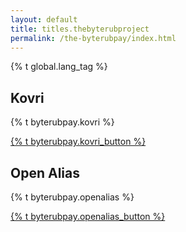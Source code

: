 ```yaml
---
layout: default
title: titles.thebyterubproject
permalink: /the-byterubpay/index.html
---
```


{% t global.lang_tag %}
<div class="site-wrap">
    <section class="container">
        <div class="row">
            <div class="left half no-pad-sm col-lg-6 col-md-6 col-sm-12 col-xs-12">
                <div class="info-block">
                    <div class="row center-xs">
                        <div class="col">
                            <h2>Kovri</h2>
                        </div>
                    </div>
                    <div class="row start-xs byterubpay">
                        <p>{% t byterubpay.kovri %}</p>
                    </div>
                    <div class="row center-xs">
                        <p><a href="https://www.kovri.io" class="btn-link btn-fixed">{% t byterubpay.kovri_button %}</a></p>
                    </div>
                </div>
            </div>
            <div class="right half col-lg-6 col-md-6 col-sm-12 col-xs-12">
                <div class="info-block">
                    <div class="row center-xs">
                        <div class="col">
                            <h2>Open Alias</h2>
                        </div>
                    </div>
                    <div class="row start-xs byterubpay">
                        <p>{% t byterubpay.openalias %}</p>
                    </div>
                    <div class="row center-xs">
                        <p><a href="https://www.openalias.org" class="btn-link btn-fixed">{% t byterubpay.openalias_button %}</a></p>
                    </div>
                </div>
            </div>
        </div>
    </section>
</div>
